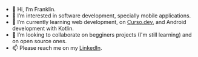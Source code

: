 - 👋 Hi, I’m Franklin.
- 👀 I’m interested in software development, specially mobile applications.
- 🌱 I’m currently learning web development, on [Curso.dev](www.curso.dev), and Android development with Kotlin.
- 💞️ I’m looking to collaborate on begginers projects (I'm still learning) and on open source ones.
- 📫 Please reach me on my [LinkedIn](https://www.linkedin.com/in/franklin-schmatz/). 

<!---
franklihs/franklihs is a ✨ special ✨ repository because its `README.md` (this file) appears on your GitHub profile.
You can click the Preview link to take a look at your changes.
--->
